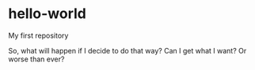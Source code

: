 # hello-world
My first repository

So, what will happen if I decide to do that way? Can I get what I want? Or worse than ever?

